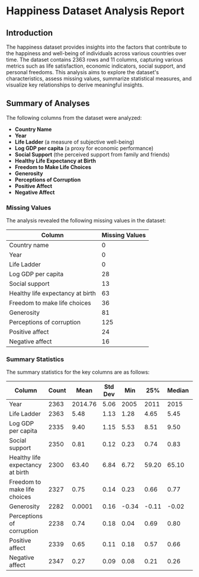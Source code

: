 # Happiness Dataset Analysis Report

## Introduction

The happiness dataset provides insights into the factors that contribute to the happiness and well-being of individuals across various countries over time. The dataset contains 2363 rows and 11 columns, capturing various metrics such as life satisfaction, economic indicators, social support, and personal freedoms. This analysis aims to explore the dataset's characteristics, assess missing values, summarize statistical measures, and visualize key relationships to derive meaningful insights.

## Summary of Analyses

The following columns from the dataset were analyzed:

- **Country Name**
- **Year**
- **Life Ladder** (a measure of subjective well-being)
- **Log GDP per capita** (a proxy for economic performance)
- **Social Support** (the perceived support from family and friends)
- **Healthy Life Expectancy at Birth**
- **Freedom to Make Life Choices**
- **Generosity**
- **Perceptions of Corruption**
- **Positive Affect**
- **Negative Affect**

### Missing Values

The analysis revealed the following missing values in the dataset:

| Column                                   | Missing Values |
|------------------------------------------|----------------|
| Country name                             | 0              |
| Year                                     | 0              |
| Life Ladder                              | 0              |
| Log GDP per capita                       | 28             |
| Social support                           | 13             |
| Healthy life expectancy at birth         | 63             |
| Freedom to make life choices             | 36             |
| Generosity                               | 81             |
| Perceptions of corruption                | 125            |
| Positive affect                          | 24             |
| Negative affect                          | 16             |

### Summary Statistics

The summary statistics for the key columns are as follows:

| Column                                   | Count  | Mean     | Std Dev | Min    | 25%    | Median | 75%    | Max    |
|------------------------------------------|--------|----------|---------|--------|--------|--------|--------|--------|
| Year                                     | 2363   | 2014.76  | 5.06    | 2005   | 2011   | 2015   | 2019   | 2023   |
| Life Ladder                              | 2363   | 5.48     | 1.13    | 1.28   | 4.65   | 5.45   | 6.32   | 8.02   |
| Log GDP per capita                       | 2335   | 9.40     | 1.15    | 5.53   | 8.51   | 9.50   | 10.39  | 11.68  |
| Social support                           | 2350   | 0.81     | 0.12    | 0.23   | 0.74   | 0.83   | 0.90   | 0.99   |
| Healthy life expectancy at birth         | 2300   | 63.40    | 6.84    | 6.72   | 59.20  | 65.10  | 68.55  | 74.60  |
| Freedom to make life choices             | 2327   | 0.75     | 0.14    | 0.23   | 0.66   | 0.77   | 0.86   | 0.99   |
| Generosity                               | 2282   | 0.0001   | 0.16    | -0.34  | -0.11  | -0.02  | 0.09   | 0.70   |
| Perceptions of corruption                | 2238   | 0.74     | 0.18    | 0.04   | 0.69   | 0.80   | 0.87   | 0.98   |
| Positive affect                          | 2339   | 0.65     | 0.11    | 0.18   | 0.57   | 0.66   | 0.74   | 0.88   |
| Negative affect                          | 2347   | 0.27     | 0.09    | 0.08   | 0.21   | 0.26   | 0.33   | 0.71   |
